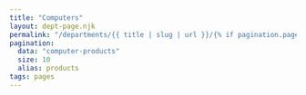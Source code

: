 ```yaml
---
title: "Computers"
layout: dept-page.njk
permalink: "/departments/{{ title | slug | url }}/{% if pagination.pageNumber > 0 %}{{pagination.pageNumber | plus: 1 }}{% endif %}"
pagination:
  data: "computer-products"
  size: 10
  alias: products
tags: pages
---
```



